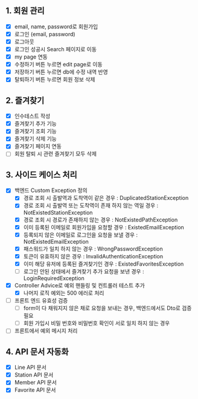 ## 1. 회원 관리
- [x] email, name, password로 회원가입
- [x] 로그인 (email, password)
- [x] 로그아웃
- [x] 로그인 성공시 Search 페이지로 이동
- [x] my page 연동
- [x] 수정하기 버튼 누르면 edit page로 이동
- [x] 저장하기 버튼 누르면 db에 수정 내역 반영
- [x] 탈퇴하기 버튼 누르면 회원 정보 삭제

## 2. 즐겨찾기
- [x] 인수테스트 작성
- [x] 즐겨찾기 추가 기능 
- [x] 즐겨찾기 조회 기능
- [x] 즐겨찾기 삭제 기능
- [x] 즐겨찾기 페이지 연동
- [ ] 회원 탈퇴 시 관련 즐겨찾기 모두 삭제

## 3. 사이드 케이스 처리
- [x] 백엔드 Custom Exception 정의 
    - [x] 경로 조회 시 출발역과 도착역이 같은 경우 : DuplicatedStationException
    - [x] 경로 조회 시 출발역 또는 도착역이 존재 하지 않는 역일 경우 : NotExistedStationException 
    - [x] 경로 조회 시 경로가 존재하지 않는 경우 : NotExistedPathException
    - [x] 이미 등록된 이메일로 회원가입을 요청할 경우 : ExistedEmailException
    - [x] 등록되지 않은 이메일로 로그인을 요청을 보낼 경우 : NotExistedEmailException
    - [x] 패스워드가 일치 하지 않는 경우 : WrongPasswordException
    - [x] 토큰이 유효하지 않은 경우 : InvalidAuthenticationException
    - [x] 이미 해당 유저에 등록된 즐겨찾기인 경우 : ExistedFavoritesException
    - [ ] 로그인 안된 상태에서 즐겨찾기 추가 요청을 보낸 경우 : LoginRequiredException
- [x] Controller Advice로 예외 핸들링 및 컨트롤러 테스트 추가
    - [x] 나머지 로직 예외는 500 에러로 처리
- [ ] 프론트 엔드 유효성 검증
    - [ ] form이 다 채워지지 않은 채로 요청을 보내는 경우, 백엔드에서도 Dto로 검증 필요
    - [ ] 회원 가입시 비밀 번호와 비밀번호 확인이 서로 일치 하지 않는 경우
- [ ] 프론트에서 예외 메시지 처리

## 4. API 문서 자동화
- [x] Line API 문서
- [x] Station API 문서
- [x] Member API 문서
- [x] Favorite API 문서